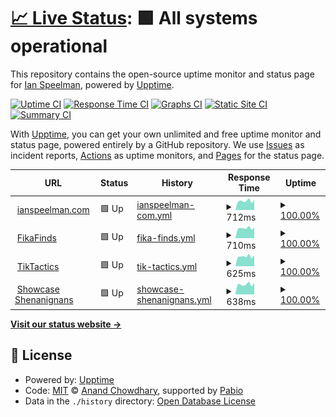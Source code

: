 # [📈 Live Status](https://IanSpeelman.github.io/upptime): <!--live status--> **🟩 All systems operational**

This repository contains the open-source uptime monitor and status page for [Ian Speelman](https://www.ianspeelman.com), powered by [Upptime](https://github.com/upptime/upptime).

[![Uptime CI](https://github.com/IanSpeelman/upptime/workflows/Uptime%20CI/badge.svg)](https://github.com/IanSpeelman/upptime/actions?query=workflow%3A%22Uptime+CI%22)
[![Response Time CI](https://github.com/IanSpeelman/upptime/workflows/Response%20Time%20CI/badge.svg)](https://github.com/IanSpeelman/upptime/actions?query=workflow%3A%22Response+Time+CI%22)
[![Graphs CI](https://github.com/IanSpeelman/upptime/workflows/Graphs%20CI/badge.svg)](https://github.com/IanSpeelman/upptime/actions?query=workflow%3A%22Graphs+CI%22)
[![Static Site CI](https://github.com/IanSpeelman/upptime/workflows/Static%20Site%20CI/badge.svg)](https://github.com/IanSpeelman/upptime/actions?query=workflow%3A%22Static+Site+CI%22)
[![Summary CI](https://github.com/IanSpeelman/upptime/workflows/Summary%20CI/badge.svg)](https://github.com/IanSpeelman/upptime/actions?query=workflow%3A%22Summary+CI%22)

With [Upptime](https://upptime.js.org), you can get your own unlimited and free uptime monitor and status page, powered entirely by a GitHub repository. We use [Issues](https://github.com/IanSpeelman/upptime/issues) as incident reports, [Actions](https://github.com/IanSpeelman/upptime/actions) as uptime monitors, and [Pages](https://IanSpeelman.github.io/upptime) for the status page.

<!--start: status pages-->
<!-- This summary is generated by Upptime (https://github.com/upptime/upptime) -->
<!-- Do not edit this manually, your changes will be overwritten -->
<!-- prettier-ignore -->
| URL | Status | History | Response Time | Uptime |
| --- | ------ | ------- | ------------- | ------ |
| <img alt="" src="https://icons.duckduckgo.com/ip3/www.ianspeelman.com.ico" height="13"> [ianspeelman.com](https://www.ianspeelman.com) | 🟩 Up | [ianspeelman-com.yml](https://github.com/IanSpeelman/upptime/commits/HEAD/history/ianspeelman-com.yml) | <details><summary><img alt="Response time graph" src="./graphs/ianspeelman-com/response-time-week.png" height="20"> 712ms</summary><br><a href="https://IanSpeelman.github.io/upptime/history/ianspeelman-com"><img alt="Response time 589" src="https://img.shields.io/endpoint?url=https%3A%2F%2Fraw.githubusercontent.com%2FIanSpeelman%2Fupptime%2FHEAD%2Fapi%2Fianspeelman-com%2Fresponse-time.json"></a><br><a href="https://IanSpeelman.github.io/upptime/history/ianspeelman-com"><img alt="24-hour response time 791" src="https://img.shields.io/endpoint?url=https%3A%2F%2Fraw.githubusercontent.com%2FIanSpeelman%2Fupptime%2FHEAD%2Fapi%2Fianspeelman-com%2Fresponse-time-day.json"></a><br><a href="https://IanSpeelman.github.io/upptime/history/ianspeelman-com"><img alt="7-day response time 712" src="https://img.shields.io/endpoint?url=https%3A%2F%2Fraw.githubusercontent.com%2FIanSpeelman%2Fupptime%2FHEAD%2Fapi%2Fianspeelman-com%2Fresponse-time-week.json"></a><br><a href="https://IanSpeelman.github.io/upptime/history/ianspeelman-com"><img alt="30-day response time 589" src="https://img.shields.io/endpoint?url=https%3A%2F%2Fraw.githubusercontent.com%2FIanSpeelman%2Fupptime%2FHEAD%2Fapi%2Fianspeelman-com%2Fresponse-time-month.json"></a><br><a href="https://IanSpeelman.github.io/upptime/history/ianspeelman-com"><img alt="1-year response time 589" src="https://img.shields.io/endpoint?url=https%3A%2F%2Fraw.githubusercontent.com%2FIanSpeelman%2Fupptime%2FHEAD%2Fapi%2Fianspeelman-com%2Fresponse-time-year.json"></a></details> | <details><summary><a href="https://IanSpeelman.github.io/upptime/history/ianspeelman-com">100.00%</a></summary><a href="https://IanSpeelman.github.io/upptime/history/ianspeelman-com"><img alt="All-time uptime 100.00%" src="https://img.shields.io/endpoint?url=https%3A%2F%2Fraw.githubusercontent.com%2FIanSpeelman%2Fupptime%2FHEAD%2Fapi%2Fianspeelman-com%2Fuptime.json"></a><br><a href="https://IanSpeelman.github.io/upptime/history/ianspeelman-com"><img alt="24-hour uptime 100.00%" src="https://img.shields.io/endpoint?url=https%3A%2F%2Fraw.githubusercontent.com%2FIanSpeelman%2Fupptime%2FHEAD%2Fapi%2Fianspeelman-com%2Fuptime-day.json"></a><br><a href="https://IanSpeelman.github.io/upptime/history/ianspeelman-com"><img alt="7-day uptime 100.00%" src="https://img.shields.io/endpoint?url=https%3A%2F%2Fraw.githubusercontent.com%2FIanSpeelman%2Fupptime%2FHEAD%2Fapi%2Fianspeelman-com%2Fuptime-week.json"></a><br><a href="https://IanSpeelman.github.io/upptime/history/ianspeelman-com"><img alt="30-day uptime 100.00%" src="https://img.shields.io/endpoint?url=https%3A%2F%2Fraw.githubusercontent.com%2FIanSpeelman%2Fupptime%2FHEAD%2Fapi%2Fianspeelman-com%2Fuptime-month.json"></a><br><a href="https://IanSpeelman.github.io/upptime/history/ianspeelman-com"><img alt="1-year uptime 100.00%" src="https://img.shields.io/endpoint?url=https%3A%2F%2Fraw.githubusercontent.com%2FIanSpeelman%2Fupptime%2FHEAD%2Fapi%2Fianspeelman-com%2Fuptime-year.json"></a></details>
| <img alt="" src="https://icons.duckduckgo.com/ip3/fikafinds.ianspeelman.com.ico" height="13"> [FikaFinds](https://fikafinds.ianspeelman.com) | 🟩 Up | [fika-finds.yml](https://github.com/IanSpeelman/upptime/commits/HEAD/history/fika-finds.yml) | <details><summary><img alt="Response time graph" src="./graphs/fika-finds/response-time-week.png" height="20"> 710ms</summary><br><a href="https://IanSpeelman.github.io/upptime/history/fika-finds"><img alt="Response time 593" src="https://img.shields.io/endpoint?url=https%3A%2F%2Fraw.githubusercontent.com%2FIanSpeelman%2Fupptime%2FHEAD%2Fapi%2Ffika-finds%2Fresponse-time.json"></a><br><a href="https://IanSpeelman.github.io/upptime/history/fika-finds"><img alt="24-hour response time 748" src="https://img.shields.io/endpoint?url=https%3A%2F%2Fraw.githubusercontent.com%2FIanSpeelman%2Fupptime%2FHEAD%2Fapi%2Ffika-finds%2Fresponse-time-day.json"></a><br><a href="https://IanSpeelman.github.io/upptime/history/fika-finds"><img alt="7-day response time 710" src="https://img.shields.io/endpoint?url=https%3A%2F%2Fraw.githubusercontent.com%2FIanSpeelman%2Fupptime%2FHEAD%2Fapi%2Ffika-finds%2Fresponse-time-week.json"></a><br><a href="https://IanSpeelman.github.io/upptime/history/fika-finds"><img alt="30-day response time 593" src="https://img.shields.io/endpoint?url=https%3A%2F%2Fraw.githubusercontent.com%2FIanSpeelman%2Fupptime%2FHEAD%2Fapi%2Ffika-finds%2Fresponse-time-month.json"></a><br><a href="https://IanSpeelman.github.io/upptime/history/fika-finds"><img alt="1-year response time 593" src="https://img.shields.io/endpoint?url=https%3A%2F%2Fraw.githubusercontent.com%2FIanSpeelman%2Fupptime%2FHEAD%2Fapi%2Ffika-finds%2Fresponse-time-year.json"></a></details> | <details><summary><a href="https://IanSpeelman.github.io/upptime/history/fika-finds">100.00%</a></summary><a href="https://IanSpeelman.github.io/upptime/history/fika-finds"><img alt="All-time uptime 99.91%" src="https://img.shields.io/endpoint?url=https%3A%2F%2Fraw.githubusercontent.com%2FIanSpeelman%2Fupptime%2FHEAD%2Fapi%2Ffika-finds%2Fuptime.json"></a><br><a href="https://IanSpeelman.github.io/upptime/history/fika-finds"><img alt="24-hour uptime 100.00%" src="https://img.shields.io/endpoint?url=https%3A%2F%2Fraw.githubusercontent.com%2FIanSpeelman%2Fupptime%2FHEAD%2Fapi%2Ffika-finds%2Fuptime-day.json"></a><br><a href="https://IanSpeelman.github.io/upptime/history/fika-finds"><img alt="7-day uptime 100.00%" src="https://img.shields.io/endpoint?url=https%3A%2F%2Fraw.githubusercontent.com%2FIanSpeelman%2Fupptime%2FHEAD%2Fapi%2Ffika-finds%2Fuptime-week.json"></a><br><a href="https://IanSpeelman.github.io/upptime/history/fika-finds"><img alt="30-day uptime 99.91%" src="https://img.shields.io/endpoint?url=https%3A%2F%2Fraw.githubusercontent.com%2FIanSpeelman%2Fupptime%2FHEAD%2Fapi%2Ffika-finds%2Fuptime-month.json"></a><br><a href="https://IanSpeelman.github.io/upptime/history/fika-finds"><img alt="1-year uptime 99.91%" src="https://img.shields.io/endpoint?url=https%3A%2F%2Fraw.githubusercontent.com%2FIanSpeelman%2Fupptime%2FHEAD%2Fapi%2Ffika-finds%2Fuptime-year.json"></a></details>
| <img alt="" src="https://icons.duckduckgo.com/ip3/tiktactics.ianspeelman.com.ico" height="13"> [TikTactics](https://tiktactics.ianspeelman.com) | 🟩 Up | [tik-tactics.yml](https://github.com/IanSpeelman/upptime/commits/HEAD/history/tik-tactics.yml) | <details><summary><img alt="Response time graph" src="./graphs/tik-tactics/response-time-week.png" height="20"> 625ms</summary><br><a href="https://IanSpeelman.github.io/upptime/history/tik-tactics"><img alt="Response time 557" src="https://img.shields.io/endpoint?url=https%3A%2F%2Fraw.githubusercontent.com%2FIanSpeelman%2Fupptime%2FHEAD%2Fapi%2Ftik-tactics%2Fresponse-time.json"></a><br><a href="https://IanSpeelman.github.io/upptime/history/tik-tactics"><img alt="24-hour response time 687" src="https://img.shields.io/endpoint?url=https%3A%2F%2Fraw.githubusercontent.com%2FIanSpeelman%2Fupptime%2FHEAD%2Fapi%2Ftik-tactics%2Fresponse-time-day.json"></a><br><a href="https://IanSpeelman.github.io/upptime/history/tik-tactics"><img alt="7-day response time 625" src="https://img.shields.io/endpoint?url=https%3A%2F%2Fraw.githubusercontent.com%2FIanSpeelman%2Fupptime%2FHEAD%2Fapi%2Ftik-tactics%2Fresponse-time-week.json"></a><br><a href="https://IanSpeelman.github.io/upptime/history/tik-tactics"><img alt="30-day response time 557" src="https://img.shields.io/endpoint?url=https%3A%2F%2Fraw.githubusercontent.com%2FIanSpeelman%2Fupptime%2FHEAD%2Fapi%2Ftik-tactics%2Fresponse-time-month.json"></a><br><a href="https://IanSpeelman.github.io/upptime/history/tik-tactics"><img alt="1-year response time 557" src="https://img.shields.io/endpoint?url=https%3A%2F%2Fraw.githubusercontent.com%2FIanSpeelman%2Fupptime%2FHEAD%2Fapi%2Ftik-tactics%2Fresponse-time-year.json"></a></details> | <details><summary><a href="https://IanSpeelman.github.io/upptime/history/tik-tactics">100.00%</a></summary><a href="https://IanSpeelman.github.io/upptime/history/tik-tactics"><img alt="All-time uptime 100.00%" src="https://img.shields.io/endpoint?url=https%3A%2F%2Fraw.githubusercontent.com%2FIanSpeelman%2Fupptime%2FHEAD%2Fapi%2Ftik-tactics%2Fuptime.json"></a><br><a href="https://IanSpeelman.github.io/upptime/history/tik-tactics"><img alt="24-hour uptime 100.00%" src="https://img.shields.io/endpoint?url=https%3A%2F%2Fraw.githubusercontent.com%2FIanSpeelman%2Fupptime%2FHEAD%2Fapi%2Ftik-tactics%2Fuptime-day.json"></a><br><a href="https://IanSpeelman.github.io/upptime/history/tik-tactics"><img alt="7-day uptime 100.00%" src="https://img.shields.io/endpoint?url=https%3A%2F%2Fraw.githubusercontent.com%2FIanSpeelman%2Fupptime%2FHEAD%2Fapi%2Ftik-tactics%2Fuptime-week.json"></a><br><a href="https://IanSpeelman.github.io/upptime/history/tik-tactics"><img alt="30-day uptime 100.00%" src="https://img.shields.io/endpoint?url=https%3A%2F%2Fraw.githubusercontent.com%2FIanSpeelman%2Fupptime%2FHEAD%2Fapi%2Ftik-tactics%2Fuptime-month.json"></a><br><a href="https://IanSpeelman.github.io/upptime/history/tik-tactics"><img alt="1-year uptime 100.00%" src="https://img.shields.io/endpoint?url=https%3A%2F%2Fraw.githubusercontent.com%2FIanSpeelman%2Fupptime%2FHEAD%2Fapi%2Ftik-tactics%2Fuptime-year.json"></a></details>
| <img alt="" src="https://icons.duckduckgo.com/ip3/cinema.ianspeelman.com.ico" height="13"> [Showcase Shenanignans](https://cinema.ianspeelman.com) | 🟩 Up | [showcase-shenanignans.yml](https://github.com/IanSpeelman/upptime/commits/HEAD/history/showcase-shenanignans.yml) | <details><summary><img alt="Response time graph" src="./graphs/showcase-shenanignans/response-time-week.png" height="20"> 638ms</summary><br><a href="https://IanSpeelman.github.io/upptime/history/showcase-shenanignans"><img alt="Response time 560" src="https://img.shields.io/endpoint?url=https%3A%2F%2Fraw.githubusercontent.com%2FIanSpeelman%2Fupptime%2FHEAD%2Fapi%2Fshowcase-shenanignans%2Fresponse-time.json"></a><br><a href="https://IanSpeelman.github.io/upptime/history/showcase-shenanignans"><img alt="24-hour response time 730" src="https://img.shields.io/endpoint?url=https%3A%2F%2Fraw.githubusercontent.com%2FIanSpeelman%2Fupptime%2FHEAD%2Fapi%2Fshowcase-shenanignans%2Fresponse-time-day.json"></a><br><a href="https://IanSpeelman.github.io/upptime/history/showcase-shenanignans"><img alt="7-day response time 638" src="https://img.shields.io/endpoint?url=https%3A%2F%2Fraw.githubusercontent.com%2FIanSpeelman%2Fupptime%2FHEAD%2Fapi%2Fshowcase-shenanignans%2Fresponse-time-week.json"></a><br><a href="https://IanSpeelman.github.io/upptime/history/showcase-shenanignans"><img alt="30-day response time 560" src="https://img.shields.io/endpoint?url=https%3A%2F%2Fraw.githubusercontent.com%2FIanSpeelman%2Fupptime%2FHEAD%2Fapi%2Fshowcase-shenanignans%2Fresponse-time-month.json"></a><br><a href="https://IanSpeelman.github.io/upptime/history/showcase-shenanignans"><img alt="1-year response time 560" src="https://img.shields.io/endpoint?url=https%3A%2F%2Fraw.githubusercontent.com%2FIanSpeelman%2Fupptime%2FHEAD%2Fapi%2Fshowcase-shenanignans%2Fresponse-time-year.json"></a></details> | <details><summary><a href="https://IanSpeelman.github.io/upptime/history/showcase-shenanignans">100.00%</a></summary><a href="https://IanSpeelman.github.io/upptime/history/showcase-shenanignans"><img alt="All-time uptime 100.00%" src="https://img.shields.io/endpoint?url=https%3A%2F%2Fraw.githubusercontent.com%2FIanSpeelman%2Fupptime%2FHEAD%2Fapi%2Fshowcase-shenanignans%2Fuptime.json"></a><br><a href="https://IanSpeelman.github.io/upptime/history/showcase-shenanignans"><img alt="24-hour uptime 100.00%" src="https://img.shields.io/endpoint?url=https%3A%2F%2Fraw.githubusercontent.com%2FIanSpeelman%2Fupptime%2FHEAD%2Fapi%2Fshowcase-shenanignans%2Fuptime-day.json"></a><br><a href="https://IanSpeelman.github.io/upptime/history/showcase-shenanignans"><img alt="7-day uptime 100.00%" src="https://img.shields.io/endpoint?url=https%3A%2F%2Fraw.githubusercontent.com%2FIanSpeelman%2Fupptime%2FHEAD%2Fapi%2Fshowcase-shenanignans%2Fuptime-week.json"></a><br><a href="https://IanSpeelman.github.io/upptime/history/showcase-shenanignans"><img alt="30-day uptime 100.00%" src="https://img.shields.io/endpoint?url=https%3A%2F%2Fraw.githubusercontent.com%2FIanSpeelman%2Fupptime%2FHEAD%2Fapi%2Fshowcase-shenanignans%2Fuptime-month.json"></a><br><a href="https://IanSpeelman.github.io/upptime/history/showcase-shenanignans"><img alt="1-year uptime 100.00%" src="https://img.shields.io/endpoint?url=https%3A%2F%2Fraw.githubusercontent.com%2FIanSpeelman%2Fupptime%2FHEAD%2Fapi%2Fshowcase-shenanignans%2Fuptime-year.json"></a></details>

<!--end: status pages-->

[**Visit our status website →**](https://IanSpeelman.github.io/upptime)

## 📄 License

- Powered by: [Upptime](https://github.com/upptime/upptime)
- Code: [MIT](./LICENSE) © [Anand Chowdhary](https://anandchowdhary.com), supported by [Pabio](https://pabio.com)
- Data in the `./history` directory: [Open Database License](https://opendatacommons.org/licenses/odbl/1-0/)
